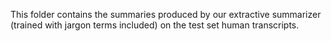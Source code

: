 This folder contains the summaries produced by our extractive summarizer (trained with jargon terms included) on the test set human transcripts.
